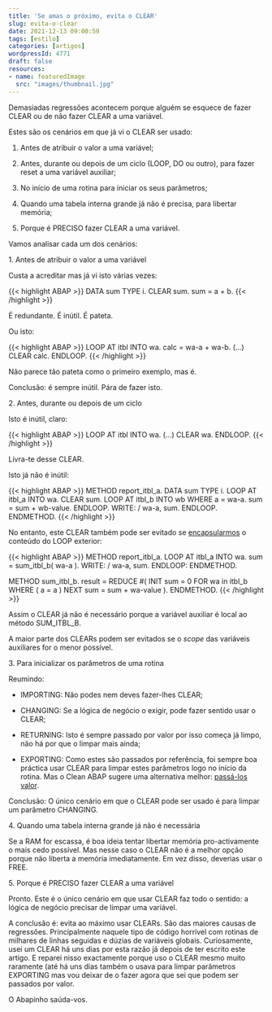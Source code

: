 ```yaml
---
title: 'Se amas o próximo, evita o CLEAR'
slug: evita-o-clear
date: 2021-12-13 09:00:59
tags: [estilo]
categories: [artigos]
wordpressId: 4771
draft: false
resources:
- name: featuredImage
  src: "images/thumbnail.jpg"
---
```

Demasiadas regressões acontecem porque alguém se esquece de fazer CLEAR ou de não fazer CLEAR a uma variável.

<!--more-->

Estes são os cenários em que já vi o CLEAR ser usado:

  1. Antes de atribuir o valor a uma variável;

  2. Antes, durante ou depois de um ciclo (LOOP, DO ou outro), para fazer reset a uma variável auxiliar;

  3. No início de uma rotina para iniciar os seus parâmetros;

  4. Quando uma tabela interna grande já não é precisa, para libertar memória;

  5. Porque é PRECISO fazer CLEAR a uma variável.

Vamos analisar cada um dos cenários:

1\. Antes de atribuir o valor a uma variável

Custa a acreditar mas já vi isto várias vezes:

{{< highlight ABAP >}}
DATA sum TYPE i.
CLEAR sum.
sum = a + b.
{{< /highlight >}}

É redundante. É inútil. É pateta.

Ou isto:

{{< highlight ABAP >}}
LOOP AT itbl INTO wa.
  calc = wa-a + wa-b.
  (...)
  CLEAR calc.
ENDLOOP.
{{< /highlight >}}

Não parece tão pateta como o primeiro exemplo, mas é.

Conclusão: é sempre inútil. Pára de fazer isto.

2\. Antes, durante ou depois de um ciclo

Isto é inútil, claro:

{{< highlight ABAP >}}
LOOP AT itbl INTO wa.
  (...)
  CLEAR wa.
ENDLOOP.
{{< /highlight >}}

Livra-te desse CLEAR.

Isto já não é inútil:

{{< highlight ABAP >}}
METHOD report_itbl_a.
  DATA sum TYPE i.
  LOOP AT itbl_a INTO wa.
    CLEAR sum.
    LOOP AT itbl_b INTO wb WHERE a = wa-a.
      sum = sum + wb-value.
    ENDLOOP.
    WRITE: / wa-a, sum.
  ENDLOOP.
ENDMETHOD.
{{< /highlight >}}

No entanto, este CLEAR também pode ser evitado se [encapsularmos][1] o conteúdo do LOOP exterior:

{{< highlight ABAP >}}
METHOD report_itbl_a.
  LOOP AT itbl_a INTO wa.
    sum = sum_itbl_b( wa-a ).
    WRITE: / wa-a, sum.
  ENDLOOP:
ENDMETHOD.

METHOD sum_itbl_b.
  result = REDUCE #(
    INIT sum = 0
    FOR wa in itbl_b WHERE ( a = a )
    NEXT sum = sum + wa-value ).
ENDMETHOD.
{{< /highlight >}}

Assim o CLEAR já não é necessário porque a variável auxiliar é local ao método SUM_ITBL_B.

A maior parte dos CLEARs podem ser evitados se o _scope_ das variáveis auxiliares for o menor possível.

3\. Para inicializar os parâmetros de uma rotina

Reumindo:

  * IMPORTING: Não podes nem deves fazer-lhes CLEAR;

  * CHANGING: Se a lógica de negócio o exigir, pode fazer sentido usar o CLEAR;

  * RETURNING: Isto é sempre passado por valor por isso começa já limpo, não há por que o limpar mais ainda;

  * EXPORTING: Como estes são passados por referência, foi sempre boa práctica usar CLEAR para limpar estes parâmetros logo no início da rotina. Mas o Clean ABAP sugere uma alternativa melhor: [passá-los valor][2].

Conclusão: O único cenário em que o CLEAR pode ser usado é para limpar um parâmetro CHANGING.

4\. Quando uma tabela interna grande já não é necessária

Se a RAM for escassa, é boa ideia tentar libertar memória pro-activamente o mais cedo possível. Mas nesse caso o CLEAR não é a melhor opção porque não liberta a memória imediatamente. Em vez disso, deverias usar o FREE.

5\. Porque é PRECISO fazer CLEAR a uma variável

Pronto. Este é o único cenário em que usar CLEAR faz todo o sentido: a lógica de negócio precisar de limpar uma variável.

A conclusão é: evita ao máximo usar CLEARs. São das maiores causas de regressões. Principalmente naquele tipo de código horrível com rotinas de milhares de linhas seguidas e dúzias de variáveis globais. Curiosamente, usei um CLEAR há uns dias por esta razão já depois de ter escrito este artigo. E reparei nisso exactamente porque uso o CLEAR mesmo muito raramente (até há uns dias também o usava para limpar parâmetros EXPORTING mas vou deixar de o fazer agora que sei que podem ser passados por valor.

O Abapinho saúda-vos.

   [1]: https://refactoring.com/catalog/extractFunction.html
   [2]: https://github.com/SAP/styleguides/blob/main/clean-abap/CleanABAP.md#dont-clear-value-parameters
